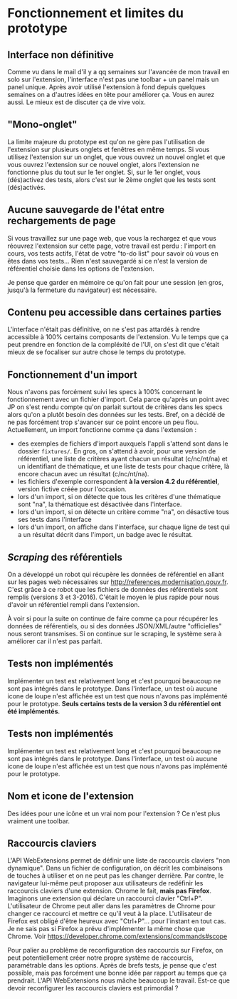 # Fonctionnement et limites du prototype

## Interface non définitive

Comme vu dans le mail d'il y a qq semaines sur l'avancée de mon travail en solo sur l'extension, l'interface n'est pas une toolbar + un panel mais un panel unique. Après avoir utilisé l'extension à fond depuis quelques semaines on a d'autres idées en tête pour améliorer ça. Vous en aurez aussi. Le mieux est de discuter ça de vive voix.

## "Mono-onglet"

La limite majeure du prototype est qu'on ne gère pas l'utilisation de l'extension sur plusieurs onglets et fenêtres en même temps.
Si vous utilisez l'extension sur un onglet, que vous ouvrez un nouvel onglet et que vous ouvrez l'extension sur ce nouvel onglet, alors l'extension ne fonctionne plus du tout sur le 1er onglet. Si, sur le 1er onglet, vous (dés)activez des tests, alors c'est sur le 2ème onglet que les tests sont (dés)activés.

## Aucune sauvegarde de l'état entre rechargements de page

Si vous travaillez sur une page web, que vous la rechargez et que vous réouvrez l'extension sur cette page, votre travail est perdu : l'import en cours, vos tests actifs, l'état de votre "to-do list" pour savoir où vous en êtes dans vos tests… Rien n'est sauvegardé si ce n'est la version de référentiel choisie dans les options de l'extension.

Je pense que garder en mémoire ce qu'on fait pour une session (en gros, jusqu'à la fermeture du navigateur) est nécessaire.

## Contenu peu accessible dans certaines parties

L'interface n'était pas définitive, on ne s'est pas attardés à rendre accessible à 100% certains composants de l'extension. Vu le temps que ça peut prendre en fonction de la compléxité de l'UI, on s'est dit que c'était mieux de se focaliser sur autre chose le temps du prototype.

## Fonctionnement d'un import

Nous n'avons pas forcément suivi les specs à 100% concernant le fonctionnement avec un fichier d'import. Cela parce qu'après un point avec JP on s'est rendu compte qu'on parlait surtout de critères dans les specs alors qu'on a plutôt besoin des données sur les tests. Bref, on a décidé de ne pas forcément trop s'avancer sur ce point encore un peu flou. Actuellement, un import fonctionne comme ça dans l'extension :

* des exemples de fichiers d'import auxquels l'appli s'attend sont dans le dossier `fixtures/`. En gros, on s'attend à avoir, pour une version de référentiel, une liste de critères ayant chacun un résultat (c/nc/nt/na) et un identifiant de thématique, et une liste de tests pour chaque critère, là encore chacun avec un résultat (c/nc/nt/na).
* les fichiers d'exemple correspondent **à la version 4.2 du référentiel**, version fictive créée pour l'occasion.
* lors d'un import, si on détecte que tous les critères d'une thématique sont "na", la thématique est désactivée dans l'interface.
* lors d'un import, si on détecte un critère comme "na", on désactive tous ses tests dans l'interface
* lors d'un import, on affiche dans l'interface, sur chaque ligne de test qui a un résultat décrit dans l'import, un badge avec le résultat.

## *Scraping* des référentiels

On a développé un robot qui récupère les données de référentiel en allant sur les pages web nécessaires sur http://references.modernisation.gouv.fr. C'est grâce à ce robot que les fichiers de données des référentiels sont remplis (versions 3 et 3-2016). C'était le moyen le plus rapide pour nous d'avoir un référentiel rempli dans l'extension.

À voir si pour la suite on continue de faire comme ça pour récupérer les données de référentiels, ou si des données JSON/XML/autre "officielles" nous seront transmises. Si on continue sur le scraping, le système sera à améliorer car il n'est pas parfait.

## Tests non implémentés

Implémenter un test est relativement long et c'est pourquoi beaucoup ne sont pas intégrés dans le prototype. Dans l'interface, un test où aucune icone de loupe n'est affichée est un test que nous n'avons pas implémenté pour le prototype. **Seuls certains tests de la version 3 du référentiel ont été implémentés**.

## Tests non implémentés

Implémenter un test est relativement long et c'est pourquoi beaucoup ne sont pas intégrés dans le prototype. Dans l'interface, un test où aucune icone de loupe n'est affichée est un test que nous n'avons pas implémenté pour le prototype.

## Nom et icone de l'extension

Des idées pour une icône et un vrai nom pour l'extension ? Ce n'est plus vraiment une toolbar.

## Raccourcis claviers

L'API WebExtensions permet de définir une liste de raccourcis claviers "non dynamique". Dans un fichier de configuration, on décrit les combinaisons de touches à utiliser et on ne peut pas les changer derrière. Par contre, le navigateur lui-même peut proposer aux utilisateurs de redéfinir les raccourcis claviers d'une extension. Chrome le fait, **mais pas Firefox**. Imaginons une extension qui déclare un raccourci clavier "Ctrl+P". L'utilisateur de Chrome peut aller dans les paramètres de Chrome pour changer ce raccourci et mettre ce qu'il veut à la place. L'utilisateur de Firefox est obligé d'être heureux avec "Ctrl+P"... pour l'instant en tout cas. Je ne sais pas si Firefox a prévu d'implémenter la même chose que Chrome. Voir https://developer.chrome.com/extensions/commands#scope

Pour palier au problème de reconfiguration des raccourcis sur Firefox, on peut potentiellement créer notre propre système de raccourcis, paramétrable dans les options. Après de brefs tests, je pense que c'est possible, mais pas forcément une bonne idée par rapport au temps que ça prendrait. L'API WebExtensions nous mâche beaucoup le travail. Est-ce que devoir reconfigurer les raccourcis claviers est primordial ?
